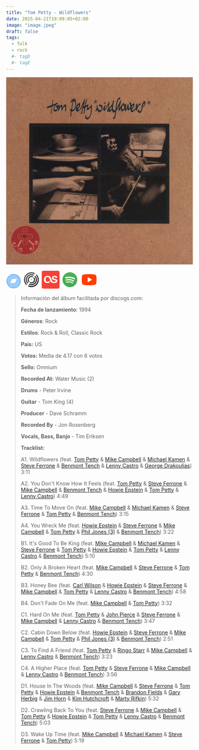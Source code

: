 ```yaml
---
title: "Tom Petty - Wildflowers"
date: 2025-04-21T19:09:05+02:00
image: "image.jpeg"
draft: false
tags:
  - folk
  - rock
  #- tagD
  #- tagE
---
```


![cover](image.jpeg "Tom-Petty - Wildflowers")

[![bandcamp](../links/svg/bandcamp.png "bandcamp")](https://bandcamp.com/search?q=Tom-Petty%20Wildflowers)
[![discogs](../links/svg/discogs.png "discogs")](https://www.discogs.com/master/74309)
[![lastfm](../links/svg/lastfm.png "lastfm")](https://www.last.fm/music/Tom-Petty/Wildflowers)
[![spotify](../links/svg/spotify.png "putify")](https://open.spotify.com/album/3ZGUBwDiY5HPOcWv4SBPQg)
[![youtube](../links/svg/youtube.png "youtube")](https://www.youtube.com/playlist?list=PLfGibfZATlGqE5Pom7EToq11VHoyvxukh)

<!-- [![musicbrainz](../links/svg/musicbrainz.png (musicbrainz))]() -->
<!-- [![wikipedia](../links/svg/wikipedia.png (wikipedia))](error) -->

> Información del álbum facilitada por discogs.com:
>
> **Fecha de lanzamiento**: 1994
>
> **Géneros**: Rock
>
> **Estilos**: Rock & Roll, Classic Rock
>
> **Pais:** US
>
> **Votos:** Media de 4.17 con 6 votos
>
> **Sello:** Omnium
>
> **Recorded At:** Water Music (2)
>
> **Drums** - Peter Irvine
>
> **Guitar** - Tom King (4)
>
> **Producer** - Dave Schramm
>
> **Recorded By** - Jon Rosenberg
>
> **Vocals, Bass, Banjo** - Tim Eriksen
>
> **Tracklist:**
>
> A1. Wildflowers
> (feat. [Tom Petty](https://www.discogs.com/artist/260575 "American singer, guitarist, and songwriter, born October...") & [Mike Campbell](https://www.discogs.com/artist/173104 "American rock guitarist, songwriter, vocalist and producer....") & [Michael Kamen](https://www.discogs.com/artist/106802 "American movie soundtrack composer and conductor with...") & [Steve Ferrone](https://www.discogs.com/artist/241521 "British drummer (born 25 April 1950 in...") & [Benmont Tench](https://www.discogs.com/artist/259392 "American keyboardist and singer, born September 7,...") & [Lenny Castro](https://www.discogs.com/artist/252196 "Puerto Rican-American professional percussionist. Born in New...") & [George Drakoulias](https://www.discogs.com/artist/90019 "A&R, producer, engineer, and on occasion bass...")) 3:11
>
> A2. You Don't Know How It Feels
> (feat. [Tom Petty](https://www.discogs.com/artist/260575 "American singer, guitarist, and songwriter, born October...") & [Steve Ferrone](https://www.discogs.com/artist/241521 "British drummer (born 25 April 1950 in...") & [Mike Campbell](https://www.discogs.com/artist/173104 "American rock guitarist, songwriter, vocalist and producer....") & [Benmont Tench](https://www.discogs.com/artist/259392 "American keyboardist and singer, born September 7,...") & [Howie Epstein](https://www.discogs.com/artist/260570 "Howie Epstein (born July 21, 1955, Milwaukee,...") & [Tom Petty](https://www.discogs.com/artist/260575 "American singer, guitarist, and songwriter, born October...") & [Lenny Castro](https://www.discogs.com/artist/252196 "Puerto Rican-American professional percussionist. Born in New...")) 4:49
>
> A3. Time To Move On
> (feat. [Mike Campbell](https://www.discogs.com/artist/173104 "American rock guitarist, songwriter, vocalist and producer....") & [Michael Kamen](https://www.discogs.com/artist/106802 "American movie soundtrack composer and conductor with...") & [Steve Ferrone](https://www.discogs.com/artist/241521 "British drummer (born 25 April 1950 in...") & [Tom Petty](https://www.discogs.com/artist/260575 "American singer, guitarist, and songwriter, born October...") & [Benmont Tench](https://www.discogs.com/artist/259392 "American keyboardist and singer, born September 7,...")) 3:15
>
> A4. You Wreck Me
> (feat. [Howie Epstein](https://www.discogs.com/artist/260570 "Howie Epstein (born July 21, 1955, Milwaukee,...") & [Steve Ferrone](https://www.discogs.com/artist/241521 "British drummer (born 25 April 1950 in...") & [Mike Campbell](https://www.discogs.com/artist/173104 "American rock guitarist, songwriter, vocalist and producer....") & [Tom Petty](https://www.discogs.com/artist/260575 "Perfil no disponible") & [Phil Jones (3)](https://www.discogs.com/artist/283917 "Perfil no disponible") & [Benmont Tench](https://www.discogs.com/artist/259392 "Perfil no disponible")) 3:22
>
> B1. It's Good To Be King
> (feat. [Mike Campbell](https://www.discogs.com/artist/173104 "Perfil no disponible") & [Michael Kamen](https://www.discogs.com/artist/106802 "Perfil no disponible") & [Steve Ferrone](https://www.discogs.com/artist/241521 "Perfil no disponible") & [Tom Petty](https://www.discogs.com/artist/260575 "Perfil no disponible") & [Howie Epstein](https://www.discogs.com/artist/260570 "Perfil no disponible") & [Tom Petty](https://www.discogs.com/artist/260575 "Perfil no disponible") & [Lenny Castro](https://www.discogs.com/artist/252196 "Perfil no disponible") & [Benmont Tench](https://www.discogs.com/artist/259392 "Perfil no disponible")) 5:10
>
> B2. Only A Broken Heart
> (feat. [Mike Campbell](https://www.discogs.com/artist/173104 "Perfil no disponible") & [Steve Ferrone](https://www.discogs.com/artist/241521 "Perfil no disponible") & [Tom Petty](https://www.discogs.com/artist/260575 "Perfil no disponible") & [Benmont Tench](https://www.discogs.com/artist/259392 "Perfil no disponible")) 4:30
>
> B3. Honey Bee
> (feat. [Carl Wilson](https://www.discogs.com/artist/260571 "Perfil no disponible") & [Howie Epstein](https://www.discogs.com/artist/260570 "Perfil no disponible") & [Steve Ferrone](https://www.discogs.com/artist/241521 "Perfil no disponible") & [Mike Campbell](https://www.discogs.com/artist/173104 "Perfil no disponible") & [Tom Petty](https://www.discogs.com/artist/260575 "Perfil no disponible") & [Lenny Castro](https://www.discogs.com/artist/252196 "Perfil no disponible") & [Benmont Tench](https://www.discogs.com/artist/259392 "Perfil no disponible")) 4:58
>
> B4. Don't Fade On Me
> (feat. [Mike Campbell](https://www.discogs.com/artist/173104 "Perfil no disponible") & [Tom Petty](https://www.discogs.com/artist/260575 "Perfil no disponible")) 3:32
>
> C1. Hard On Me
> (feat. [Tom Petty](https://www.discogs.com/artist/260575 "Perfil no disponible") & [John Pierce](https://www.discogs.com/artist/174309 "Perfil no disponible") & [Steve Ferrone](https://www.discogs.com/artist/241521 "Perfil no disponible") & [Mike Campbell](https://www.discogs.com/artist/173104 "Perfil no disponible") & [Lenny Castro](https://www.discogs.com/artist/252196 "Perfil no disponible") & [Benmont Tench](https://www.discogs.com/artist/259392 "Perfil no disponible")) 3:47
>
> C2. Cabin Down Below
> (feat. [Howie Epstein](https://www.discogs.com/artist/260570 "Perfil no disponible") & [Steve Ferrone](https://www.discogs.com/artist/241521 "Perfil no disponible") & [Mike Campbell](https://www.discogs.com/artist/173104 "Perfil no disponible") & [Tom Petty](https://www.discogs.com/artist/260575 "Perfil no disponible") & [Phil Jones (3)](https://www.discogs.com/artist/283917 "Perfil no disponible") & [Benmont Tench](https://www.discogs.com/artist/259392 "Perfil no disponible")) 2:51
>
> C3. To Find A Friend
> (feat. [Tom Petty](https://www.discogs.com/artist/260575 "Perfil no disponible") & [Ringo Starr](https://www.discogs.com/artist/259352 "Perfil no disponible") & [Mike Campbell](https://www.discogs.com/artist/173104 "Perfil no disponible") & [Lenny Castro](https://www.discogs.com/artist/252196 "Perfil no disponible") & [Benmont Tench](https://www.discogs.com/artist/259392 "Perfil no disponible")) 3:23
>
> C4. A Higher Place
> (feat. [Tom Petty](https://www.discogs.com/artist/260575 "Perfil no disponible") & [Steve Ferrone](https://www.discogs.com/artist/241521 "Perfil no disponible") & [Mike Campbell](https://www.discogs.com/artist/173104 "Perfil no disponible") & [Lenny Castro](https://www.discogs.com/artist/252196 "Perfil no disponible") & [Benmont Tench](https://www.discogs.com/artist/259392 "Perfil no disponible")) 3:56
>
> D1. House In The Woods
> (feat. [Mike Campbell](https://www.discogs.com/artist/173104 "Perfil no disponible") & [Steve Ferrone](https://www.discogs.com/artist/241521 "Perfil no disponible") & [Tom Petty](https://www.discogs.com/artist/260575 "Perfil no disponible") & [Howie Epstein](https://www.discogs.com/artist/260570 "Perfil no disponible") & [Benmont Tench](https://www.discogs.com/artist/259392 "Perfil no disponible") & [Brandon Fields](https://www.discogs.com/artist/260574 "Perfil no disponible") & [Gary Herbig](https://www.discogs.com/artist/260572 "Perfil no disponible") & [Jim Horn](https://www.discogs.com/artist/255404 "Perfil no disponible") & [Kim Hutchcroft](https://www.discogs.com/artist/260573 "Perfil no disponible") & [Marty Rifkin](https://www.discogs.com/artist/260569 "Perfil no disponible")) 5:32
>
> D2. Crawling Back To You
> (feat. [Steve Ferrone](https://www.discogs.com/artist/241521 "Perfil no disponible") & [Mike Campbell](https://www.discogs.com/artist/173104 "Perfil no disponible") & [Tom Petty](https://www.discogs.com/artist/260575 "Perfil no disponible") & [Howie Epstein](https://www.discogs.com/artist/260570 "Perfil no disponible") & [Tom Petty](https://www.discogs.com/artist/260575 "Perfil no disponible") & [Lenny Castro](https://www.discogs.com/artist/252196 "Perfil no disponible") & [Benmont Tench](https://www.discogs.com/artist/259392 "Perfil no disponible")) 5:03
>
> D3. Wake Up Time
> (feat. [Mike Campbell](https://www.discogs.com/artist/173104 "Perfil no disponible") & [Michael Kamen](https://www.discogs.com/artist/106802 "Perfil no disponible") & [Steve Ferrone](https://www.discogs.com/artist/241521 "Perfil no disponible") & [Tom Petty](https://www.discogs.com/artist/260575 "Perfil no disponible")) 5:19
